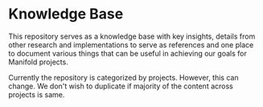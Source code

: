 # Knowledge Base
This repository serves as a knowledge base with key insights, details from other research and implementations to serve as references and one place to document various things that can be useful in achieving our goals for Manifold projects.

Currently the repository is categorized by projects. However, this can change. We don't wish to duplicate if majority of the content across projects is same.
